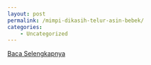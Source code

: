 ```yaml
---
layout: post
permalink: /mimpi-dikasih-telur-asin-bebek/
categories:
    - Uncategorized
---
```


[Baca Selengkapnya](/04)